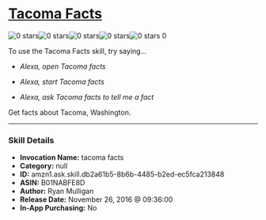 # [Tacoma Facts](http://alexa.amazon.com/#skills/amzn1.ask.skill.db2a61b5-8b6b-4485-b2ed-ec5fca213848)
![0 stars](../../images/ic_star_border_black_18dp_1x.png)![0 stars](../../images/ic_star_border_black_18dp_1x.png)![0 stars](../../images/ic_star_border_black_18dp_1x.png)![0 stars](../../images/ic_star_border_black_18dp_1x.png)![0 stars](../../images/ic_star_border_black_18dp_1x.png) 0

To use the Tacoma Facts skill, try saying...

* *Alexa, open Tacoma facts*

* *Alexa, start Tacoma facts*

* *Alexa, ask Tacoma facts to tell me a fact*

Get facts about Tacoma, Washington.

***

### Skill Details

* **Invocation Name:** tacoma facts
* **Category:** null
* **ID:** amzn1.ask.skill.db2a61b5-8b6b-4485-b2ed-ec5fca213848
* **ASIN:** B01NABFE8D
* **Author:** Ryan Mulligan
* **Release Date:** November 26, 2016 @ 09:36:00
* **In-App Purchasing:** No
